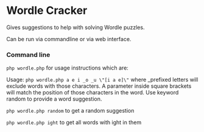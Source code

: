 # Wordle Cracker

Gives suggestions to help with solving Wordle puzzles.

Can be run via commandline or via web interface.

### Command line

`php wordle.php` for usage instructions which are:

Usage: `php wordle.php a e i _o _u \"[i a e]\"`    where _prefixed letters will exclude words with those characters. A parameter inside square brackets will match the position of those characters in the word. Use keyword random to provide a word suggestion. 

`php wordle.php random` to get a random suggestion

`php wordle.php ight` to get all words with ight in them

